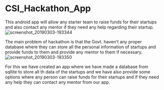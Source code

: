 # CSI_Hackathon_App
This android app will allow any starter team to raise funds for their startups and also contact any mentor if they need any help regarding their startup.
![screenshot_20190303-193344](https://user-images.githubusercontent.com/37297748/53696305-a1a40280-3deb-11e9-96f9-e0001422b16d.png)












The main problem of hackathon is that the Govt. haven't any proper database where they can store all the personal information of startups and provide funds to them and provide any mentor to them if necessary.
![screenshot_20190303-193350](https://user-images.githubusercontent.com/37297748/53696313-bd0f0d80-3deb-11e9-9b0d-09c1afef5fda.png)
















For this we have created an app where we have made a database from sqllite to store all th data of the startups and we have also provide some options where any person can raise funds for their startups and if they need any help they can contact any mentor from our app.
